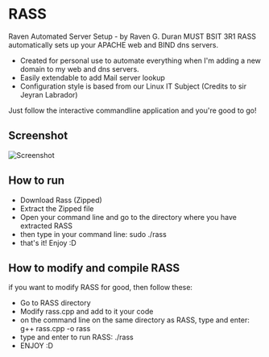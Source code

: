 RASS
=====

Raven Automated Server Setup - by Raven G. Duran MUST BSIT 3R1 
RASS automatically sets up your APACHE web and BIND dns servers.

- Created for personal use to automate everything when I'm adding a new domain to my web and dns servers.
- Easily extendable to add Mail server lookup
- Configuration style is based from our Linux IT Subject (Credits to sir Jeyran Labrador)

Just follow the interactive commandline application and you're good to go!

Screenshot
----------
![Screenshot](http://i.imgur.com/2JL4fb9.png)

How to run
----------
- Download Rass (Zipped)
- Extract the Zipped file
- Open your command line and go to the directory where you have extracted RASS
- then type in your command line: sudo ./rass
- that's it! Enjoy :D


How to modify and compile RASS
------------------------------
if you want to modify RASS for good, then follow these:
- Go to RASS directory
- Modify rass.cpp and add to it your code
- on the command line on the same directory as RASS, type and enter: g++ rass.cpp -o rass
- type and enter to run RASS: ./rass
- ENJOY :D
